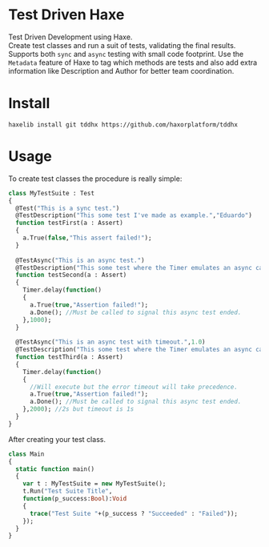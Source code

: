 # Test Driven Haxe

Test Driven Development using Haxe.  
Create test classes and run a suit of tests, validating the final results.  
Supports both `sync` and `async` testing with small code footprint.
Use the `Metadata` feature of Haxe to tag which methods are tests and also add extra information like Description and Author for better team coordination.  
  
# Install
`haxelib install git tddhx https://github.com/haxorplatform/tddhx`  
  
# Usage
To create test classes the procedure is really simple:  
```haxe
class MyTestSuite : Test
{
  @Test("This is a sync test.")
  @TestDescription("This some test I've made as example.","Eduardo")
  function testFirst(a : Assert)
  {
    a.True(false,"This assert failed!");
  }
  
  @TestAsync("This is an async test.")
  @TestDescription("This some test where the Timer emulates an async call.","Eduardo")
  function testSecond(a : Assert)
  {
    Timer.delay(function() 
    { 
      a.True(true,"Assertion failed!"); 
      a.Done(); //Must be called to signal this async test ended.
    },1000);
  }
  
  @TestAsync("This is an async test with timeout.",1.0)
  @TestDescription("This some test where the Timer emulates an async call.","Eduardo")
  function testThird(a : Assert)
  {
    Timer.delay(function() 
    { 
      //Will execute but the error timeout will take precedence.
      a.True(true,"Assertion failed!"); 
      a.Done(); //Must be called to signal this async test ended.
    },2000); //2s but timeout is 1s
  }
}
```  
After creating your test class.  
```haxe
class Main
{
  static function main()
  {
    var t : MyTestSuite = new MyTestSuite();
    t.Run("Test Suite Title",
    function(p_success:Bool):Void
    {
      trace("Test Suite "+(p_success ? "Succeeded" : "Failed"));
    });
  }
}
```









